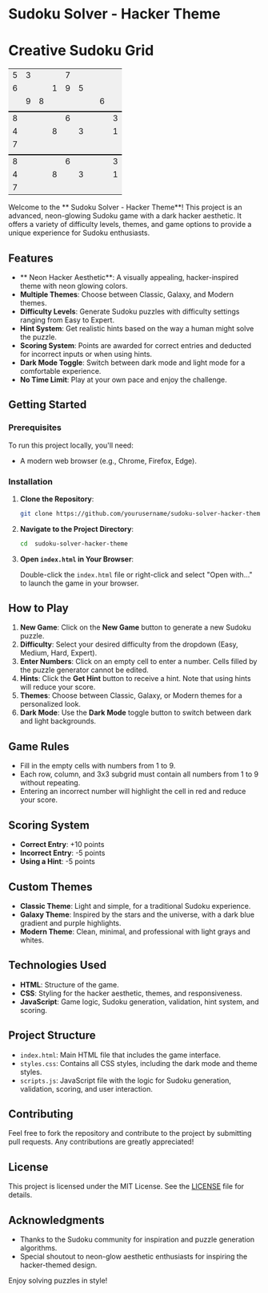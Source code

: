#   Sudoku Solver - Hacker Theme

# Creative Sudoku Grid

<table>
  <tr>
    <td style="background-color: #f0f0f0; text-align: center;">5</td>
    <td style="background-color: #f0f0f0; text-align: center;">3</td>
    <td style="background-color: #f0f0f0; text-align: center;"></td>
    <td style="background-color: #f0f0f0; text-align: center;"></td>
    <td style="background-color: #f0f0f0; text-align: center;">7</td>
    <td style="background-color: #f0f0f0; text-align: center;"></td>
    <td style="background-color: #f0f0f0; text-align: center;"></td>
    <td style="background-color: #f0f0f0; text-align: center;"></td>
    <td style="background-color: #f0f0f0; text-align: center;"></td>
  </tr>
  <tr>
    <td style="background-color: #f0f0f0; text-align: center;">6</td>
    <td style="background-color: #f0f0f0; text-align: center;"></td>
    <td style="background-color: #f0f0f0; text-align: center;"></td>
    <td style="background-color: #f0f0f0; text-align: center;">1</td>
    <td style="background-color: #f0f0f0; text-align: center;">9</td>
    <td style="background-color: #f0f0f0; text-align: center;">5</td>
    <td style="background-color: #f0f0f0; text-align: center;"></td>
    <td style="background-color: #f0f0f0; text-align: center;"></td>
    <td style="background-color: #f0f0f0; text-align: center;"></td>
  </tr>
  <tr>
    <td style="background-color: #f0f0f0; text-align: center;"></td>
    <td style="background-color: #f0f0f0; text-align: center;">9</td>
    <td style="background-color: #f0f0f0; text-align: center;">8</td>
    <td style="background-color: #f0f0f0; text-align: center;"></td>
    <td style="background-color: #f0f0f0; text-align: center;"></td>
    <td style="background-color: #f0f0f0; text-align: center;"></td>
    <td style="background-color: #f0f0f0; text-align: center;"></td>
    <td style="background-color: #f0f0f0; text-align: center;">6</td>
    <td style="background-color: #f0f0f0; text-align: center;"></td>
  </tr>
  <tr>
    <td style="border-bottom: 2px solid black; background-color: #f0f0f0; text-align: center;"></td>
    <td style="border-bottom: 2px solid black; background-color: #f0f0f0; text-align: center;"></td>
    <td style="border-bottom: 2px solid black; background-color: #f0f0f0; text-align: center;"></td>
    <td style="border-bottom: 2px solid black; background-color: #f0f0f0; text-align: center;"></td>
    <td style="border-bottom: 2px solid black; background-color: #f0f0f0; text-align: center;"></td>
    <td style="border-bottom: 2px solid black; background-color: #f0f0f0; text-align: center;"></td>
    <td style="border-bottom: 2px solid black; background-color: #f0f0f0; text-align: center;"></td>
    <td style="border-bottom: 2px solid black; background-color: #f0f0f0; text-align: center;"></td>
    <td style="border-bottom: 2px solid black; background-color: #f0f0f0; text-align: center;"></td>
  </tr>
  <tr>
    <td style="background-color: #f0f0f0; text-align: center;">8</td>
    <td style="background-color: #f0f0f0; text-align: center;"></td>
    <td style="background-color: #f0f0f0; text-align: center;"></td>
    <td style="background-color: #f0f0f0; text-align: center;"></td>
    <td style="background-color: #f0f0f0; text-align: center;">6</td>
    <td style="background-color: #f0f0f0; text-align: center;"></td>
    <td style="background-color: #f0f0f0; text-align: center;"></td>
    <td style="background-color: #f0f0f0; text-align: center;"></td>
    <td style="background-color: #f0f0f0; text-align: center;">3</td>
  </tr>
  <tr>
    <td style="background-color: #f0f0f0; text-align: center;">4</td>
    <td style="background-color: #f0f0f0; text-align: center;"></td>
    <td style="background-color: #f0f0f0; text-align: center;"></td>
    <td style="background-color: #f0f0f0; text-align: center;">8</td>
    <td style="background-color: #f0f0f0; text-align: center;"></td>
    <td style="background-color: #f0f0f0; text-align: center;">3</td>
    <td style="background-color: #f0f0f0; text-align: center;"></td>
    <td style="background-color: #f0f0f0; text-align: center;"></td>
    <td style="background-color: #f0f0f0; text-align: center;">1</td>
  </tr>
  <tr>
    <td style="background-color: #f0f0f0; text-align: center;">7</td>
    <td style="background-color: #f0f0f0; text-align: center;"></td>
    <td style="background-color: #f0f0f0; text-align: center;"></td>
    <td style="background-color: #f0f0f0; text-align: center;"></td>
    <td style="background-color: #f0f0f0; text-align: center;"></td>
    <td style="background-color: #f0f0f0; text-align: center;"></td>
    <td style="background-color: #f0f0f0; text-align: center;"></td>
    <td style="background-color: #f0f0f0; text-align: center;"></td>
    <td style="background-color: #f0f0f0; text-align: center;"></td>
  </tr>
  <tr>
    <td style="border-bottom: 2px solid black; background-color: #f0f0f0; text-align: center;"></td>
    <td style="border-bottom: 2px solid black; background-color: #f0f0f0; text-align: center;"></td>
    <td style="border-bottom: 2px solid black; background-color: #f0f0f0; text-align: center;"></td>
    <td style="border-bottom: 2px solid black; background-color: #f0f0f0; text-align: center;"></td>
    <td style="border-bottom: 2px solid black; background-color: #f0f0f0; text-align: center;"></td>
    <td style="border-bottom: 2px solid black; background-color: #f0f0f0; text-align: center;"></td>
    <td style="border-bottom: 2px solid black; background-color: #f0f0f0; text-align: center;"></td>
    <td style="border-bottom: 2px solid black; background-color: #f0f0f0; text-align: center;"></td>
    <td style="border-bottom: 2px solid black; background-color: #f0f0f0; text-align: center;"></td>
  </tr>
  <tr>
    <td style="background-color: #f0f0f0; text-align: center;">8</td>
    <td style="background-color: #f0f0f0; text-align: center;"></td>
    <td style="background-color: #f0f0f0; text-align: center;"></td>
    <td style="background-color: #f0f0f0; text-align: center;"></td>
    <td style="background-color: #f0f0f0; text-align: center;">6</td>
    <td style="background-color: #f0f0f0; text-align: center;"></td>
    <td style="background-color: #f0f0f0; text-align: center;"></td>
    <td style="background-color: #f0f0f0; text-align: center;"></td>
    <td style="background-color: #f0f0f0; text-align: center;">3</td>
  </tr>
  <tr>
    <td style="background-color: #f0f0f0; text-align: center;">4</td>
    <td style="background-color: #f0f0f0; text-align: center;"></td>
    <td style="background-color: #f0f0f0; text-align: center;"></td>
    <td style="background-color: #f0f0f0; text-align: center;">8</td>
    <td style="background-color: #f0f0f0; text-align: center;"></td>
    <td style="background-color: #f0f0f0; text-align: center;">3</td>
    <td style="background-color: #f0f0f0; text-align: center;"></td>
    <td style="background-color: #f0f0f0; text-align: center;"></td>
    <td style="background-color: #f0f0f0; text-align: center;">1</td>
  </tr>
  <tr>
    <td style="background-color: #f0f0f0; text-align: center;">7</td>
    <td style="background-color: #f0f0f0; text-align: center;"></td>
    <td style="background-color: #f0f0f0; text-align: center;"></td>
    <td style="background-color: #f0f0f0; text-align: center;"></td>
    <td style="background-color: #f0f0f0; text-align: center;"></td>
    <td style="background-color: #f0f0f0; text-align: center;"></td>
    <td style="background-color: #f0f0f0; text-align: center;"></td>
    <td style="background-color: #f0f0f0; text-align: center;"></td>
    <td style="background-color: #f0f0f0; text-align: center;"></td>
  </tr>
</table>

Welcome to the **  Sudoku Solver - Hacker Theme**! This project is an advanced, neon-glowing Sudoku game with a dark hacker aesthetic. It offers a variety of difficulty levels, themes, and game options to provide a unique experience for Sudoku enthusiasts.

## Features

- **  Neon Hacker Aesthetic**: A visually appealing, hacker-inspired theme with neon glowing colors.
- **Multiple Themes**: Choose between Classic, Galaxy, and Modern themes.
- **Difficulty Levels**: Generate Sudoku puzzles with difficulty settings ranging from Easy to Expert.
- **Hint System**: Get realistic hints based on the way a human might solve the puzzle.
- **Scoring System**: Points are awarded for correct entries and deducted for incorrect inputs or when using hints.
- **Dark Mode Toggle**: Switch between dark mode and light mode for a comfortable experience.
- **No Time Limit**: Play at your own pace and enjoy the challenge.

## Getting Started

### Prerequisites

To run this project locally, you'll need:

- A modern web browser (e.g., Chrome, Firefox, Edge).

### Installation

1. **Clone the Repository**:

   ```bash
   git clone https://github.com/yourusername/sudoku-solver-hacker-theme.git
   ```

2. **Navigate to the Project Directory**:

   ```bash
   cd  sudoku-solver-hacker-theme
   ```

3. **Open `index.html` in Your Browser**:

   Double-click the `index.html` file or right-click and select "Open with..." to launch the game in your browser.

## How to Play

1. **New Game**: Click on the **New Game** button to generate a new Sudoku puzzle.
2. **Difficulty**: Select your desired difficulty from the dropdown (Easy, Medium, Hard, Expert).
3. **Enter Numbers**: Click on an empty cell to enter a number. Cells filled by the puzzle generator cannot be edited.
4. **Hints**: Click the **Get Hint** button to receive a hint. Note that using hints will reduce your score.
5. **Themes**: Choose between Classic, Galaxy, or Modern themes for a personalized look.
6. **Dark Mode**: Use the **Dark Mode** toggle button to switch between dark and light backgrounds.

## Game Rules

- Fill in the empty cells with numbers from 1 to 9.
- Each row, column, and 3x3 subgrid must contain all numbers from 1 to 9 without repeating.
- Entering an incorrect number will highlight the cell in red and reduce your score.

## Scoring System

- **Correct Entry**: +10 points
- **Incorrect Entry**: -5 points
- **Using a Hint**: -5 points

## Custom Themes

- **Classic Theme**: Light and simple, for a traditional Sudoku experience.
- **Galaxy Theme**: Inspired by the stars and the universe, with a dark blue gradient and purple highlights.
- **Modern Theme**: Clean, minimal, and professional with light grays and whites.

## Technologies Used

- **HTML**: Structure of the game.
- **CSS**: Styling for the hacker aesthetic, themes, and responsiveness.
- **JavaScript**: Game logic, Sudoku generation, validation, hint system, and scoring.

## Project Structure

- `index.html`: Main HTML file that includes the game interface.
- `styles.css`: Contains all CSS styles, including the dark mode and theme styles.
- `scripts.js`: JavaScript file with the logic for Sudoku generation, validation, scoring, and user interaction.

## Contributing

Feel free to fork the repository and contribute to the project by submitting pull requests. Any contributions are greatly appreciated!

## License

This project is licensed under the MIT License. See the [LICENSE](LICENSE) file for details.

## Acknowledgments

- Thanks to the Sudoku community for inspiration and puzzle generation algorithms.
- Special shoutout to neon-glow aesthetic enthusiasts for inspiring the hacker-themed design.

Enjoy solving puzzles in style!
